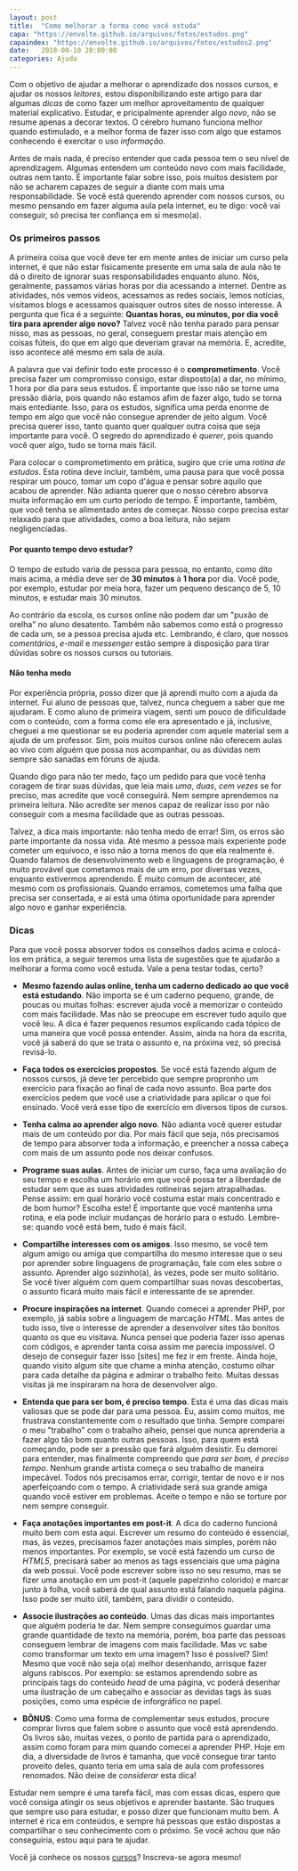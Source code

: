 ```yaml
---
layout: post
title:  "Como melhorar a forma como você estuda"
capa: "https://envolte.github.io/arquivos/fotos/estudos.png"
capaindex: "https://envolte.github.io/arquivos/fotos/estudos2.png"
date:   2018-09-10 20:00:00
categories: Ajuda
---
```


Com o objetivo de ajudar a melhorar o aprendizado dos nossos cursos, e ajudar os nossos *leitores*, estou disponibilizando este artigo para dar algumas *dicas* de como fazer um melhor aproveitamento de qualquer material explicativo. Estudar, e pricipalmente aprender algo *novo*, não se resume apenas a decorar textos. O cérebro humano funciona melhor quando estimulado, e a melhor forma de fazer isso com algo que estamos conhecendo é exercitar o uso *informação*.

Antes de mais nada, é preciso entender que cada pessoa tem o seu nível de aprendizagem. Algumas entendem um conteúdo novo com mais facilidade, outras nem tanto. É importante falar sobre isso, pois muitos desistem por não se acharem capazes de seguir a diante com mais uma responsabilidade. Se você está querendo aprender com nossos cursos, ou mesmo pensando em fazer alguma aula pela internet, eu te digo: você vai conseguir, só precisa ter confiança em si mesmo(a).

### Os primeiros passos

A primeira coisa que você deve ter em mente antes de iniciar um curso pela internet, é que não estar fisicamente presente em uma sala de aula não te dá o direito de ignorar suas responsabilidades enquanto aluno. Nós, geralmente, passamos várias horas por dia acessando a internet. Dentre as atividades, nós vemos vídeos, acessamos as redes sociais, lemos notícias, visitamos blogs e acessamos quaisquer outros sites de nosso interesse. A pergunta que fica é a seguinte: **Quantas horas, ou minutos, por dia você tira para aprender algo novo?** Talvez você não tenha parado para pensar nisso, mas as pessoas, no geral, conseguem prestar mais atenção em coisas fúteis, do que em algo que deveriam gravar na memória. E, acredite, isso acontece até mesmo em sala de aula.

A palavra que vai definir todo este processo é o **comprometimento**. Você precisa fazer um compromisso consigo, estar disposto(a) a dar, no mínimo, 1 hora por dia para seus estudos. É importante que isso não se torne uma pressão diária, pois quando não estamos afim de fazer algo, tudo se torna mais entediante. Isso, para os estudos, significa uma perda enorme de tempo em algo que você não consegue aprender de jeito algum. Você precisa querer isso, tanto quanto quer qualquer outra coisa que seja importante para você. O segredo do aprendizado é *querer*, pois quando você quer algo, tudo se torna mais fácil.

Para colocar o comprometimento em prática, sugiro que crie uma *rotina de estudos*. Esta rotina deve incluir, também, uma pausa para que você possa respirar um pouco, tomar um copo d'água e pensar sobre aquilo que acabou de aprender. Não adianta querer que o nosso cérebro absorva muita informação em um curto período de tempo. É importante, também, que você tenha se alimentado antes de começar. Nosso corpo precisa estar relaxado para que atividades, como a boa leitura, não sejam negligenciadas.

#### Por quanto tempo devo estudar?

O tempo de estudo varia de pessoa para pessoa, no entanto, como dito mais acima, a média deve ser de **30 minutos** à **1 hora** por dia. Você pode, por exemplo, estudar por meia hora, fazer um pequeno descanço de 5, 10 minutos, e estudar mais 30 minutos.

Ao contrário da escola, os cursos online não podem dar um "puxão de orelha" no aluno desatento. Também não sabemos como está o progresso de cada um, se a pessoa precisa ajuda etc. Lembrando, é claro, que nossos *comentários*, *e-mail* e *messenger* estão sempre à disposição para tirar dúvidas sobre os nossos cursos ou tutoriais.

#### Não tenha medo

Por experiência própria, posso dizer que já aprendi muito com a ajuda da internet. Fui aluno de pessoas que, talvez, nunca cheguem a saber que me ajudaram. E como aluno de primeira viagem, senti um pouco de dificuldade com o conteúdo, com a forma como ele era apresentado e já, inclusive, cheguei a me questionar se eu poderia aprender com aquele material sem a ajuda de um professor. Sim, pois muitos cursos online não oferecem aulas ao vivo com alguém que possa nos acompanhar, ou as dúvidas nem sempre são sanadas em fóruns de ajuda.

Quando digo para não ter medo, faço um pedido para que você tenha coragem de tirar suas dúvidas, que leia mais *uma*, *duas*, *cem vezes* se for preciso, mas acredite que você conseguirá. Nem sempre aprendemos na primeira leitura. Não acredite ser menos capaz de realizar isso por não conseguir com a mesma facilidade que as outras pessoas.

Talvez, a dica mais importante: não tenha medo de errar! Sim, os erros são parte importante da nossa vida. Até mesmo a pessoa mais experiente pode cometer um equivoco, e isso não a torna menos do que ela realmente é. Quando falamos de desenvolvimento web e linguagens de programação, é muito provável que cometamos mais de um erro, por diversas vezes, enquanto estivermos aprendendo. É muito comum de acontecer, até mesmo com os profissionais. Quando erramos, cometemos uma falha que precisa ser consertada, e aí está uma ótima oportunidade para aprender algo novo e ganhar experiência.

### Dicas

Para que você possa absorver todos os conselhos dados acima e colocá-los em prática, a seguir teremos uma lista de sugestões que te ajudarão a melhorar a forma como você estuda. Vale a pena testar todas, certo?

- **Mesmo fazendo aulas online, tenha um caderno dedicado ao que você está estudando**. Não importa se é um caderno pequeno, grande, de poucas ou muitas folhas: escrever ajuda você a memorizar o conteúdo com mais facilidade. Mas não se preocupe em escrever tudo aquilo que você leu. A dica é fazer pequenos resumos explicando cada tópico de uma maneira que você possa entender. Assim, ainda na hora da escrita, você já saberá do que se trata o assunto e, na próxima vez, só precisá revisá-lo.

- **Faça todos os exercícios propostos**. Se você está fazendo algum de nossos cursos, já deve ter percebido que sempre propronho um exercício para fixação ao final de cada novo assunto. Boa parte dos exercícios pedem que você use a criatividade para aplicar o que foi ensinado. Você verá esse tipo de exercício em diversos tipos de cursos.

- **Tenha calma ao aprender algo novo**. Não adianta você querer estudar mais de um conteúdo por dia. Por mais fácil que seja, nós precisamos de tempo para absorver toda a informação, e preencher a nossa cabeça com mais de um assunto pode nos deixar confusos.

- **Programe suas aulas**. Antes de iniciar um curso, faça uma avaliação do seu tempo e escolha um horário em que você possa ter a liberdade de estudar sem que as suas atividades rotineiras sejam atrapalhadas. Pense assim: em qual horário você costuma estar mais concentrado e de bom humor? Escolha este! É importante que você mantenha uma rotina, e ela pode incluir mudanças de horário para o estudo. Lembre-se: quando você está bem, tudo é mais fácil.

- **Compartilhe interesses com os amigos**. Isso mesmo, se você tem algum amigo ou amiga que compartilha do mesmo interesse que o seu por aprender sobre linguagens de programação, fale com eles sobre o assunto. Aprender algo sozinho(a), às vezes, pode ser muito solitário. Se você tiver alguém com quem compartilhar suas novas descobertas, o assunto ficará muito mais fácil e interessante de se aprender.

- **Procure inspirações na internet**. Quando comecei a aprender PHP, por exemplo, já sabia sobre a linguagem de marcação *HTML*. Mas antes de tudo isso, tive o interesse de aprender a desenvolver sites tão bonitos quanto os que eu visitava. Nunca pensei que poderia fazer isso apenas com códigos, e aprender tanta coisa assim me parecia impossível. O desejo de conseguir fazer isso [sites] me fez ir em frente. Ainda hoje, quando visito algum site que chame a minha atenção, costumo olhar para cada detalhe da página e admirar o trabalho feito. Muitas dessas visitas já me inspiraram na hora de desenvolver algo.

- **Entenda que para ser bom, é preciso tempo**. Esta é uma das dicas mais valiosas que se pode dar para uma pessoa. Eu, assim como muitos, me frustrava constantemente com o resultado que tinha. Sempre comparei o meu "trabalho" com o trabalho alheio, pensei que nunca aprenderia a fazer algo tão bom quanto outras pessoas. Isso, para quem está começando, pode ser a pressão que fará alguém desistir. Eu demorei para entender, mas finalmente compreendo que *para ser bom, é preciso tempo*. Nenhum grande artista começa o seu trabalho de maneira impecável. Todos nós precisamos errar, corrigir, tentar de novo e ir nos aperfeiçoando com o tempo. A criatividade será sua grande amiga quando você estiver em problemas. Aceite o tempo e não se torture por nem sempre conseguir.

- **Faça anotações importantes em post-it**. A dica do caderno funcioná muito bem com esta aqui. Escrever um resumo do conteúdo é essencial, mas, às vezes, precisamos fazer anotações mais simples, porém não menos importantes. Por exemplo, se você está fazendo um curso de *HTML5*, precisará saber ao menos as tags essenciais que uma página da web possui. Você pode escrever sobre isso no seu resumo, mas se fizer uma anotação em um post-it (aquele papelzinho colorido) e marcar junto à folha, você saberá de qual assunto está falando naquela página. Isso pode ser muito útil, também, para dividir o conteúdo.

- **Associe ilustrações ao conteúdo**. Umas das dicas mais importantes que alguém poderia te dar. Nem sempre conseguimos guardar uma grande quantidade de texto na memória, porém, boa parte das pessoas conseguem lembrar de imagens com mais facilidade. Mas vc sabe como transformar um texto em uma imagem? Isso é possível? Sim! Mesmo que você não seja o(a) melhor desenhando, arrisque fazer alguns rabiscos. Por exemplo: se estamos aprendendo sobre as principais tags do conteúdo *head* de uma página, vc poderá desenhar uma ilustração de um cabeçalho e associar as devidas tags às suas posições, como uma espécie de inforgráfico no papel.

- **BÔNUS**: Como uma forma de complementar seus estudos, procure comprar livros que falem sobre o assunto que você está aprendendo. Os livros são, muitas vezes, o ponto de partida para o aprendizado, assim como foram para mim quando comecei a aprender PHP. Hoje em dia, a diversidade de livros é tamanha, que você consegue tirar tanto proveito deles, quanto teria em uma sala de aula com professores renomados. Não deixe de *considerar* esta dica!

Estudar nem sempre é uma tarefa fácil, mas com essas dicas, espero que você consiga atingir os seus objetivos e aprender bastante. São truques que sempre uso para estudar, e posso dizer que funcionam muito bem. A internet é rica em conteúdos, e sempre há pessoas que estão dispostas a compartilhar o seu conhecimento com o próximo. Se você achou que não conseguiria, estou aqui para te ajudar. 

Você já conhece os nossos [cursos](https://envolte.ga/cursos/)? Inscreva-se agora mesmo!

